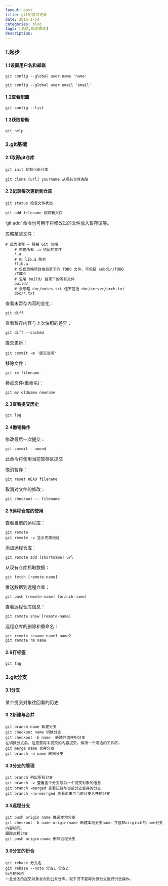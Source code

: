 ```yaml
---
layout: post
title: git的学习记录
date: 2015-1-14
categories: blog
tags: [总结,知识管理]
description: 
---
```


### 1.起步  

#### 1.1设置用户名和邮箱  

    git config --global user.name 'name'

    git config --global user.email 'email'

#### 1.2查看配置  

    git config --list

#### 1.3获取帮助  

    git help


### 2.git基础    

#### 2.1取得git仓库    

    git init 初始化新仓库

	git clone [url] yourname 从现有仓库克隆


#### 2.2记录每次更新到仓库
	
	git status 检查文件状态
	
	git add filename 跟踪新文件

’git add‘ 命令也可用于将修改过的文件放入暂存区等。

忽略某些文件：

	# 此为注释 – 将被 Git 忽略
	    # 忽略所有 .a 结尾的文件
	    *.a
	    # 但 lib.a 除外
	    !lib.a
	    # 仅仅忽略项目根目录下的 TODO 文件，不包括 subdir/TODO
	    /TODO
	    # 忽略 build/ 目录下的所有文件
	    build/
	    # 会忽略 doc/notes.txt 但不包括 doc/server/arch.txt
	    doc/*.txt

查看未暂存内容的变化：

	git diff

查看暂存内容与上次快照的差异：

	git diff --cached

提交更新：

	git commit -m '提交说明'

移除文件：

	git rm filename

移动文件(重命名)：

	git mv oldname newname


#### 2.3查看提交历史  

	git log

#### 2.4撤销操作  

修改最后一次提交：

	git commit --amend

此命令将使用当前暂存区提交

取消暂存：

	git reset HEAD filename

取消对文件的修改：

	git checkout -- filename

#### 2.5远程仓库的使用

查看当前的远程库：
	
	git remote 
	git remote -v 显示克隆地址

添加远程仓库：

	git remote add [shortname] url

从现有仓库抓取数据：

	git fetch [remote-name]

推送数据到远程仓库：

	git push [remote-name] [branch-name]

查看远程仓库信息：

	git remote show [remote-name]

远程仓库的删除和重命名：

	git remote rename name1 name2
	git remote rm name

#### 2.6打标签

	git tag


### 3.git分支   

#### 3.1分支
某个提交对象往回看的历史

#### 3.2新建与合并

	git branch name 新建分支
	git checkout name 切换分支
	git checkout -b name  新建并切换到分支
	在切换分支前，注意要将未提交的内容提交，保持一个清洁的工作区。
	git merge name 合并分支
	git branch -d name 删除分支


#### 3.3分支的管理
	git branch 列出所有分支
	git branch -v 查看各个分支最后一个提交对象的信息
	git branch -merged 查看已经与当前分支合并的分支
	git branch -no-merrged 查看尚未与当前分支合并的分支


#### 3.5远程分支
	git push origin name 推送本地分支
	git checkout -b name origin/name 新建本地分支name 并且和origin上的name分支内容相同。 
	跟踪远程分支
	git push origin:name 删除远程分支

#### 3.6分支的衍合
	git rebase 分支名  
	git rebase --noto 分支1 分支2
	衍合的风险
	一旦分支的提交对象发布到公共仓库，就千万不要再对该分支进行衍合操作。
